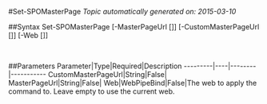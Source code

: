 #Set-SPOMasterPage
*Topic automatically generated on: 2015-03-10*


##Syntax
    Set-SPOMasterPage [-MasterPageUrl [<String>]] [-CustomMasterPageUrl [<String>]] [-Web [<WebPipeBind>]]

&nbsp;

##Parameters
Parameter|Type|Required|Description
---------|----|--------|-----------
CustomMasterPageUrl|String|False|
MasterPageUrl|String|False|
Web|WebPipeBind|False|The web to apply the command to. Leave empty to use the current web.
